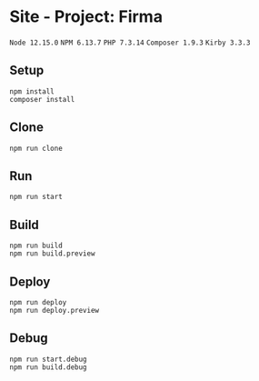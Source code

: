 # Site - Project: Firma

`Node 12.15.0` `NPM 6.13.7` `PHP 7.3.14` `Composer 1.9.3` `Kirby 3.3.3`

## Setup
```
npm install
composer install
```

## Clone
```
npm run clone
```

## Run
```
npm run start
```

## Build
```
npm run build
npm run build.preview
```

## Deploy
```
npm run deploy
npm run deploy.preview
```

## Debug
```
npm run start.debug
npm run build.debug
```

